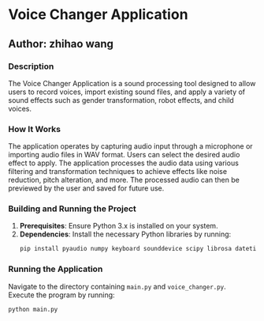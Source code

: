 # Voice Changer Application

## Author: zhihao wang

### Description
The Voice Changer Application is a sound processing tool designed to allow users to record voices, import existing sound files, and apply a variety of sound effects such as gender transformation, robot effects, and child voices.

### How It Works
The application operates by capturing audio input through a microphone or importing audio files in WAV format. Users can select the desired audio effect to apply. The application processes the audio data using various filtering and transformation techniques to achieve effects like noise reduction, pitch alteration, and more. The processed audio can then be previewed by the user and saved for future use.

### Building and Running the Project
1. **Prerequisites**: Ensure Python 3.x is installed on your system.
2. **Dependencies**: Install the necessary Python libraries by running:
   ```bash
   pip install pyaudio numpy keyboard sounddevice scipy librosa datetime

### Running the Application
Navigate to the directory containing `main.py` and `voice_changer.py`.  
Execute the program by running:  
```bash
python main.py

